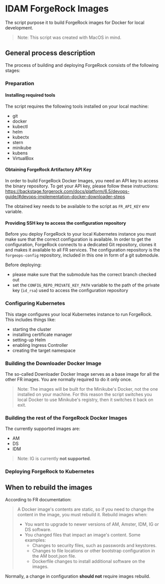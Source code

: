 # IDAM ForgeRock Images

The script purpose it to build ForgeRock images for Docker for local development.

> Note: This script was created with MacOS in mind.

## General process description

The process of building and deploying ForgeRock consists of the following stages:

### Preparation

#### Installing required tools

The script requires the following tools installed on your local machine:

- git
- docker
- kubectl
- helm
- kubectx
- stern
- minikube
- kubens
- VirtualBox

#### Obtaining ForgeRock Artifactory API Key

In order to build ForgeRock Docker Images, you need an API key to access the binary repository.
To get your API key, please follow these instructions:
https://backstage.forgerock.com/docs/platform/6.5/devops-guide/#devops-implementation-docker-downloader-steps

The obtained key needs to be available to the script as `FR_API_KEY` env variable.

#### Providing SSH key to access the configuration repository

Before you deploy ForgeRock to your local Kubernetes instance you must make sure that the correct configuration is available.
In order to get the configuration, ForgeRock connects to a dedicated Git repository, clones it and makes it available to all FR services.
The configuration repository is the `forgeops-config` repository, included in this one in form of a git submodule.

Before deploying:
- please make sure that the submodule has the correct branch checked out
- set the `CONFIG_REPO_PRIVATE_KEY_PATH` variable to the path of the private key (`id_rsa`) used to access the configuration repository

### Configuring Kubernetes

This stage configures your local Kubernetes instance to run ForgeRock. This includes things like:

- starting the cluster
- installing certificate manager
- setting-up Helm
- enabling Ingress Controller
- creating the target namespace

### Building the Downloader Docker Image

The so-called Downloader Docker Image serves as a base image for all the other FR images. You are normally required to do it only once.

> Note: The images will be built for the Minikube's Docker, not the one installed on your machine.
> For this reason the script switches you local Docker to use Minikube's registry, then it switches it back on exit.

### Building the rest of the ForgeRock Docker Images

The currently supported images are:

- AM
- DS
- IDM

> Note: IG is currently **not supported**.

### Deploying ForgeRock to Kubernetes



## When to rebuild the images

According to FR documentation:

> A Docker image's contents are static, so if you need to change the content in the image, you must rebuild it. Rebuild images when:
>
> - You want to upgrade to newer versions of AM, Amster, IDM, IG or DS software.
> - You changed files that impact an image's content. Some examples:
>     - Changes to security files, such as passwords and keystores.
>     - Changes to file locations or other bootstrap configuration in the AM boot.json file.
>     - Dockerfile changes to install additional software on the images.

Normally, a change in configuration **should not** require images rebuild.
